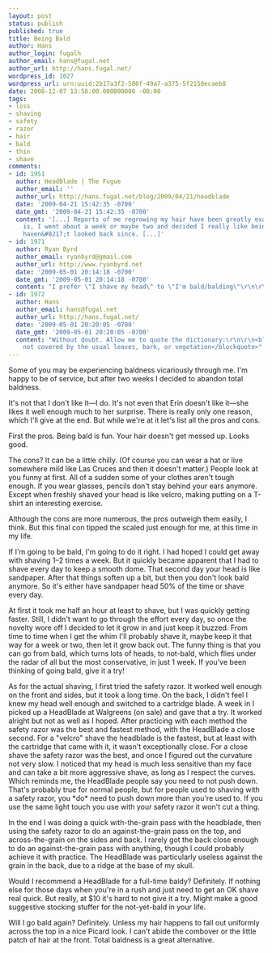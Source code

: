 ```yaml
---
layout: post
status: publish
published: true
title: Being Bald
author: Hans
author_login: fugalh
author_email: hans@fugal.net
author_url: http://hans.fugal.net/
wordpress_id: 1027
wordpress_url: urn:uuid:2b17a3f2-500f-49a7-a375-5f2150ecaeb8
date: 2008-12-07 13:58:00.000000000 -08:00
tags:
- loss
- shaving
- safety
- razor
- hair
- bald
- thin
- shave
comments:
- id: 1951
  author: HeadBlade | The Fugue
  author_email: ''
  author_url: http://hans.fugal.net/blog/2009/04/21/headblade
  date: '2009-04-21 15:42:35 -0700'
  date_gmt: '2009-04-21 15:42:35 -0700'
  content: '[...] Reports of me regrowing my hair have been greatly exaggerated. Fact
    is, I went about a week or maybe two and decided I really like being bald, and
    haven&#8217;t looked back since. [...]'
- id: 1971
  author: Ryan Byrd
  author_email: ryanbyrd@gmail.com
  author_url: http://www.ryanbyrd.net
  date: '2009-05-01 20:14:18 -0700'
  date_gmt: '2009-05-01 20:14:18 -0700'
  content: "I prefer \"I shave my head\" to \"I'm bald/balding\"\r\n\r\nam I in denial?!?"
- id: 1972
  author: Hans
  author_email: hans@fugal.net
  author_url: http://hans.fugal.net/
  date: '2009-05-01 20:20:05 -0700'
  date_gmt: '2009-05-01 20:20:05 -0700'
  content: "Without doubt. Allow me to quote the dictionary:\r\n\r\n<blockquote>bald:
    not covered by the usual leaves, bark, or vegetation</blockquote>"
---
```

<p>Some of you may be experiencing baldness vicariously through me. I'm happy to be of service, but after two weeks I decided to abandon total baldness.</p>

<p>It's not that I don't like it—I do. It's not even that Erin doesn't like it—she likes it well enough much to her surprise. There is really only one reason, which I'll give at the end. But while we're at it let's list all the pros and cons.</p>

<p>First the pros. Being bald is fun. Your hair doesn't get messed up. Looks good.</p>

<p>The cons? It can be a little chilly. (Of course you can wear a hat or live somewhere mild like Las Cruces and then it doesn't matter.) People look at you funny at first. All of a sudden some of your clothes aren't tough enough. If you wear glasses, pencils don't stay behind your ears anymore. Except when freshly shaved your head is like velcro, making putting on a T-shirt an interesting exercise.</p>

<p>Although the cons are more numerous, the pros outweigh them easily, I think. But this final con tipped the scaled just enough for me, at this time in my life.</p>

<p>If I'm going to be bald, I'm going to do it right. I had hoped I could get away
with shaving 1–2 times a week. But it quickly became apparent that I had to
shave every day to keep a smooth dome. That second day your head is like
sandpaper. After that things soften up a bit, but then you don't look bald
anymore. So it's either have sandpaper head 50% of the time or shave every day.</p>

<p>At first it took me half an hour at least to shave, but I was quickly getting
faster. Still, I didn't want to go through the effort every day, so once the
novelty wore off I decided to let it grow in and just keep it buzzed. From time
to time when I get the whim I'll probably shave it, maybe keep it that way for
a week or two, then let it grow back out. The funny thing is that you can go
from bald, which turns lots of heads, to not-bald, which flies under the radar
of all but the most conservative, in just 1 week. If you've been thinking of
going bald, give it a try!</p>

<p>As for the actual shaving, I first tried the safety razor. It worked well enough on the front and sides, but it took a long time. On the back, I didn't feel I knew my head well enough and switched to a cartridge blade. A week in I picked up a HeadBlade at Walgreens (on sale) and gave that a try. It worked alright but not as well as I hoped. After practicing with each method the safety razor was the best and fastest method, with the HeadBlade a close second. For a "velcro" shave the headblade is the fastest, but at least with the cartridge that came with it, it wasn't exceptionally close. For a close shave the safety razor was the best, and once I figured out the curvature not very slow. I noticed that my head is much less sensitive than my face and can take a bit more aggressive shave, as long as I respect the curves. Which reminds me, the HeadBlade people say you need to not push down. That's probably true for normal people, but for people used to shaving with a safety razor, you *do* need to push down more than you're used to. If you use the same light touch you use with your safety razor it won't cut a thing.</p>

<p>In the end I was doing a quick with-the-grain pass with the headblade, then using the safety razor to do an against-the-grain pass on the top, and across-the-grain on the sides and back. I rarely got the back close enough to do an against-the-grain pass with anything, though I could probably achieve it with practice. The HeadBlade was particularly useless against the grain in the back, due to a ridge at the base of my skull.</p>

<p>Would I recommend a HeadBlade for a full-time baldy? Definitely. If nothing else for those days when you're in a rush and just need to get an OK shave real quick. But really, at $10 it's hard to not give it a try. Might make a good suggestive stocking stuffer for the not-yet-bald in your life.</p>

<p>Will I go bald again? Definitely. Unless my hair happens to fall out uniformly across the top in a nice Picard look. I can't abide the combover or the little patch of hair at the front. Total baldness is a great alternative.</p>
